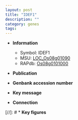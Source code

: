 ```yaml
---
layout: post
title: "IDEF1"
description: ""
category: genes
tags: 
---
```


* **Information**  
    + Symbol: IDEF1  
    + MSU: [LOC_Os08g01090](http://rice.uga.edu/cgi-bin/ORF_infopage.cgi?orf=LOC_Os08g01090)  
    + RAPdb: [Os08g0101000](http://rapdb.dna.affrc.go.jp/viewer/gbrowse_details/irgsp1?name=Os08g0101000)  

* **Publication**  

* **Genbank accession number**  

* **Key message**  

* **Connection**  

[//]: # * **Key figures**  


